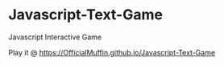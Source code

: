# Javascript-Text-Game
 Javascript Interactive Game
 
 Play it @ https://OfficialMuffin.github.io/Javascript-Text-Game
